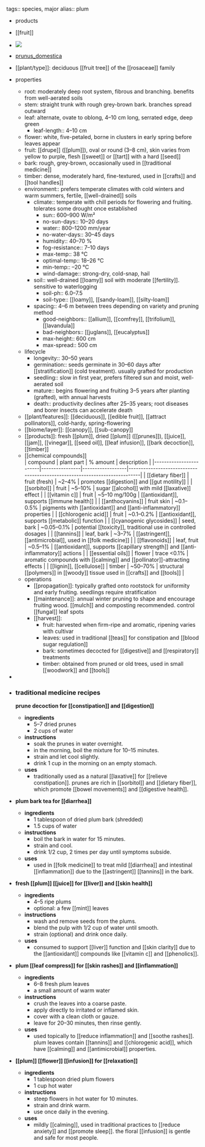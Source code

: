 tags:: species, major
alias:: plum

- products
- [[fruit]]
- ![](https://peach-geographical-bat-397.mypinata.cloud/ipfs/QmeZ1RYaxEy4TS7KnVXDfPTz7ikpoahRyVBWGFTGghBnkr)
- [prunus_domestica](https://en.wikipedia.org/wiki/Prunus_domestica)
- [[plant/type]]: deciduous [[fruit tree]] of the [[rosaceae]] family
- properties
	- root: moderately deep root system, fibrous and branching. benefits from well-aerated soils
	- stem: straight trunk with rough grey-brown bark. branches spread outward
	- leaf: alternate, ovate to oblong, 4–10 cm long, serrated edge, deep green
		- leaf-length:: 4–10 cm
	- flower: white, five-petaled, borne in clusters in early spring before leaves appear
	- fruit: [[drupe]] ([[plum]]), oval or round (3–8 cm), skin varies from yellow to purple, flesh [[sweet]] or [[tart]]  with a hard [[seed]]
	- bark: rough, grey-brown, occasionally used in [[traditional medicine]]
	- timber: dense, moderately hard, fine-textured, used in [[crafts]] and [[tool handles]]
	- environment:: prefers temperate climates with cold winters and warm summers, fertile, [[well-drained]] soils
		- climate:: temperate with chill periods for flowering and fruiting. tolerates some drought once established
			- sun:: 600–900 W/m²
			- no-sun-days:: 10–20 days
			- water:: 800–1200 mm/year
			- no-water-days:: 30–45 days
			- humidity:: 40–70 %
			- fog-resistance:: 7–10 days
			- max-temp:: 38 °C
			- optimal-temp:: 18–26 °C
			- min-temp:: –20 °C
			- wind-damage:: strong-dry, cold-snap, hail
		- soil:: well-drained [[loamy]] soil with moderate [[fertility]]. sensitive to waterlogging
			- soil-ph:: 6.0–7.5
			- soil-type:: [[loamy]], [[sandy-loam]], [[silty-loam]]
		- spacing:: 4–6 m between trees depending on variety and pruning method
			- good-neighbors:: [[allium]], [[comfrey]], [[trifolium]], [[lavandula]]
			- bad-neighbors:: [[juglans]], [[eucalyptus]]
			- max-height:: 600 cm
			- max-spread:: 500 cm
	- lifecycle
		- longevity:: 30–50 years
		- germination:: seeds germinate in 30–60 days after [[stratification]] (cold treatment). usually grafted for production
		- seedling:: slow in first year, prefers filtered sun and moist, well-aerated soil
		- mature:: begins flowering and fruiting 3–5 years after planting (grafted), with annual harvests
		- death:: productivity declines after 25–35 years; root diseases and borer insects can accelerate death
	- [[plant/features]]: [[deciduous]], [[edible fruit]], [[attract pollinators]], cold-hardy, spring-flowering
	- [[biome/layer]]: [[canopy]], [[sub-canopy]]
	- [[products]]: fresh [[plum]], dried [[plum]] ([[prunes]]), [[juice]], [[jam]], [[vinegar]], [[seed oil]], [[leaf infusion]], [[bark decoction]], [[timber]]
	- [[chemical compounds]]  
	  | compound               | plant part     | % amount         | description                                                              |
	  |------------------------|----------------|------------------|---------------------------------------------------------------------------|
	  | [[dietary fiber]] | fruit (fresh)  | ~2–4%            | promotes [[digestion]] and [[gut motility]]                                       |
	  | [[sorbitol]]         | fruit          | ~5–10%           | sugar [[alcohol]] with mild [[laxative]] effect                                   |
	  | [[vitamin c]]              | fruit          | ~5–10 mg/100g    | [[antioxidant]], supports [[immune health]]                                     |
	  | [[anthocyanins]]           | fruit skin     | ~0.1–0.5%        | pigments with [[antioxidant]] and [[anti-inflammatory]] properties                |
	  | [[chlorogenic acid]]       | fruit          | ~0.1–0.2%        | [[antioxidant]], supports [[metabolic]] function                                  |
	  | [[cyanogenic glycosides]]  | seed, bark     | ~0.05–0.1%       | potential [[toxicity]], traditional use in controlled dosages                 |
	  | [[tannins]]                | leaf, bark     | ~3–7%            | [[astringent]], [[antimicrobial]], used in [[folk medicine]]                          |
	  | [[flavonoids]]             | leaf, fruit    | ~0.5–1%          | [[antioxidant]], supports [[capillary strength]] and [[anti-inflammatory]] actions    |
	  | [[essential oils]]         | flower         | trace <0.1%      | aromatic compounds with [[calming]] and [[pollinator]]-attracting effects         |
	  | [[lignin]], [[cellulose]]      | timber         | ~50–70%          | structural [[polymers]] in [[woody]] tissue used in [[crafts]] and [[tools]]               |
	- operations
		- [[propagation]]: typically grafted onto rootstock for uniformity and early fruiting. seedlings require stratification
		- [[maintenance]]: annual winter pruning to shape and encourage fruiting wood. [[mulch]] and composting recommended. control [[fungal]] leaf spots
		- [[harvest]]:
			- fruit: harvested when firm-ripe and aromatic, ripening varies with cultivar
			- leaves: used in traditional [[teas]] for constipation and [[blood sugar regulation]]
			- bark: sometimes decocted for [[digestive]] and [[respiratory]] treatments
			- timber: obtained from pruned or old trees, used in small [[woodwork]] and [[tools]]
-
- ### traditional medicine recipes
  
  **prune decoction for [[constipation]] and [[digestion]]**
	- **ingredients**
		- 5–7 dried prunes
		- 2 cups of water
	- **instructions**
		- soak the prunes in water overnight.
		- in the morning, boil the mixture for 10–15 minutes.
		- strain and let cool slightly.
		- drink 1 cup in the morning on an empty stomach.
	- **uses**
		- traditionally used as a natural [[laxative]] for [[relieve constipation]]. prunes are rich in [[sorbitol]] and [[dietary fiber]], which promote [[bowel movements]] and [[digestive health]].
- **plum bark tea for [[diarrhea]]**
	- **ingredients**
		- 1 tablespoon of dried plum bark (shredded)
		- 1.5 cups of water
	- **instructions**
		- boil the bark in water for 15 minutes.
		- strain and cool.
		- drink 1/2 cup, 2 times per day until symptoms subside.
	- **uses**
		- used in [[folk medicine]] to treat mild [[diarrhea]] and intestinal [[inflammation]] due to the [[astringent]] [[tannins]] in the bark.
- **fresh [[plum]] [[juice]] for [[liver]] and [[skin health]]**
	- **ingredients**
		- 4–5 ripe plums
		- optional: a few [[mint]] leaves
	- **instructions**
		- wash and remove seeds from the plums.
		- blend the pulp with 1/2 cup of water until smooth.
		- strain (optional) and drink once daily.
	- **uses**
		- consumed to support [[liver]] function and [[skin clarity]] due to the [[antioxidant]] compounds like [[vitamin c]] and [[phenolics]].
- **plum [[leaf compress]] for [[skin rashes]] and [[inflammation]]**
	- **ingredients**
		- 6–8 fresh plum leaves
		- a small amount of warm water
	- **instructions**
		- crush the leaves into a coarse paste.
		- apply directly to irritated or inflamed skin.
		- cover with a clean cloth or gauze.
		- leave for 20–30 minutes, then rinse gently.
	- **uses**
		- used topically to [[reduce inflammation]] and [[soothe rashes]]. plum leaves contain [[tannins]] and [[chlorogenic acid]], which have [[calming]] and [[antimicrobial]] properties.
- **[[plum]] [[flower]] [[infusion]] for [[relaxation]]**
	- **ingredients**
		- 1 tablespoon dried plum flowers
		- 1 cup hot water
	- **instructions**
		- steep flowers in hot water for 10 minutes.
		- strain and drink warm.
		- use once daily in the evening.
	- **uses**
		- mildly [[calming]], used in traditional practices to [[reduce anxiety]] and [[promote sleep]]. the floral [[infusion]] is gentle and safe for most people.